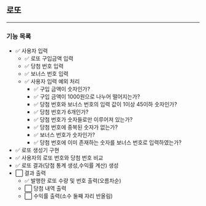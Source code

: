 ## 로또

---

### 기능 목록

- ✅ 사용자 입력
    - ✅ 로또 구입금액 입력
    - ✅ 당첨 번호 입력
    - ✅ 보너스 번호 입력
    - ✅ 사용자 입력 예외 처리
        - ✅ 구입 금액이 숫자인가?
        - ✅ 구입 금액이 1000원으로 나누어 떨어지는가?
        - ✅ 당첨 번호와 보너스 번호의 입력 값이 1이상 45이하 숫자인가?
        - ✅ 당첨 번호가 6개인가?
        - ✅ 당첨 번호가 숫자들로만 이루어져 있는가?
        - ✅ 당첨 번호에 중복된 숫자가 없는가?
        - ✅ 보너스 번호가 숫자인가?
        - ✅ 당첨 번호에 이미 존재하는 숫자를 보너스 번호로 입력하였는가?
- ✅ 로또 생성기 구현
- ✅ 사용자의 로또 번호와 당첨 번호 비교
- ✅ 로또 결과(당첨 통계 생성,수익률 계산) 생성
- ⬜ 결과 출력
    - ✅ 발행한 로또 수량 및 번호 출력(오름차순)
    - ⬜ 당첨 내역 출력
    - ⬜ 수익률 출력(소수 둘째 자리 반올림)
    